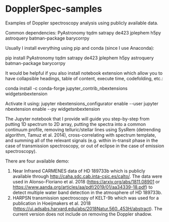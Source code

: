 # DopplerSpec-samples
Examples of Doppler spectroscopy analysis using publicly available data.

Common dependencies:
PyAstronomy tqdm satrapy de423 jplephem h5py astroquery batman-package barycorrpy

Usually I install everything using pip and conda (since I use Anaconda):

pip install PyAstronomy tqdm satrapy de423 jplephem h5py astroquery batman-package barycorrpy

It would be helpful if you also install notebook extension which allow you to have collapsible headings, table of content, execute time, codefolding, etc.:

conda install -c conda-forge jupyter_contrib_nbextensions  widgetsnbextension 

Activate it using:
jupyter nbextensions_configurator enable --user
jupyter nbextension enable --py widgetsnbextension

The Jupyter notebook that I provide will guide you step-by-step from putting 1D spectrum to 2D array, putting the spectra into a common continuum profile, removing telluric/stellar lines using SysRem (detrending algorithm, Tamuz et al. 2014), cross-correlating with spectrum template, and summing all of the relevant signals (e.g. within in-transit phase in the case of transmission spectroscopy, or out of eclipse in the case of emission spectroscopy).


There are four available demo:
1. Near Infrared CARMENES data of HD 189733b which is publicly available through http://caha.sdc.cab.inta-csic.es/calto/. The data were used in Alonso-Floriano et al. 2018 (https://arxiv.org/abs/1811.08901 or https://www.aanda.org/articles/aa/pdf/2019/01/aa34339-18.pdf) to detect multiple water band detection in the atmosphere of HD 189733b.
2. HARPSN transmission spectroscopy of KELT-9b which was used for a publication in Hoeijmakers et al. 2018 (https://ui.adsabs.harvard.edu/abs/2018Natur.560..453H/abstract). The current version does not include on removing the Doppler shadow.
